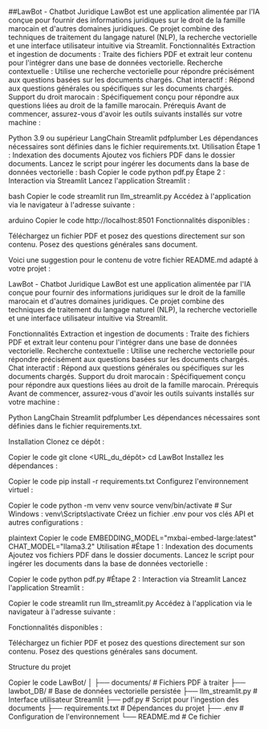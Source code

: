 ##LawBot - Chatbot Juridique
LawBot est une application alimentée par l'IA conçue pour fournir des informations juridiques sur le droit de la famille marocain et d'autres domaines juridiques. Ce projet combine des techniques de traitement du langage naturel (NLP), la recherche vectorielle et une interface utilisateur intuitive via Streamlit.
Fonctionnalités
Extraction et ingestion de documents : Traite des fichiers PDF et extrait leur contenu pour l'intégrer dans une base de données vectorielle.
Recherche contextuelle : Utilise une recherche vectorielle pour répondre précisément aux questions basées sur les documents chargés.
Chat interactif : Répond aux questions générales ou spécifiques sur les documents chargés.
Support du droit marocain : Spécifiquement conçu pour répondre aux questions liées au droit de la famille marocain.
Prérequis
Avant de commencer, assurez-vous d'avoir les outils suivants installés sur votre machine :

Python 3.9 ou supérieur
LangChain
Streamlit
pdfplumber
Les dépendances nécessaires sont définies dans le fichier requirements.txt.
Utilisation
Étape 1 : Indexation des documents
Ajoutez vos fichiers PDF dans le dossier documents.
Lancez le script pour ingérer les documents dans la base de données vectorielle :
bash
Copier le code
python pdf.py
Étape 2 : Interaction via Streamlit
Lancez l'application Streamlit :

bash
Copier le code
streamlit run llm_streamlit.py
Accédez à l'application via le navigateur à l'adresse suivante :

arduino
Copier le code
http://localhost:8501
Fonctionnalités disponibles :

Téléchargez un fichier PDF et posez des questions directement sur son contenu.
Posez des questions générales sans document.

Voici une suggestion pour le contenu de votre fichier README.md adapté à votre projet :

LawBot - Chatbot Juridique
LawBot est une application alimentée par l'IA conçue pour fournir des informations juridiques sur le droit de la famille marocain et d'autres domaines juridiques. Ce projet combine des techniques de traitement du langage naturel (NLP), la recherche vectorielle et une interface utilisateur intuitive via Streamlit.

Fonctionnalités
Extraction et ingestion de documents : Traite des fichiers PDF et extrait leur contenu pour l'intégrer dans une base de données vectorielle.
Recherche contextuelle : Utilise une recherche vectorielle pour répondre précisément aux questions basées sur les documents chargés.
Chat interactif : Répond aux questions générales ou spécifiques sur les documents chargés.
Support du droit marocain : Spécifiquement conçu pour répondre aux questions liées au droit de la famille marocain.
Prérequis
Avant de commencer, assurez-vous d'avoir les outils suivants installés sur votre machine :

Python 
LangChain
Streamlit
pdfplumber
Les dépendances nécessaires sont définies dans le fichier requirements.txt.

Installation
Clonez ce dépôt :


Copier le code
git clone <URL_du_dépôt>
cd LawBot
Installez les dépendances :


Copier le code
pip install -r requirements.txt
Configurez l'environnement virtuel :


Copier le code
python -m venv venv
source venv/bin/activate  # Sur Windows : venv\Scripts\activate
Créez un fichier .env pour vos clés API et autres configurations :

plaintext
Copier le code
EMBEDDING_MODEL="mxbai-embed-large:latest"
CHAT_MODEL="llama3.2"
Utilisation
#Étape 1 : Indexation des documents
Ajoutez vos fichiers PDF dans le dossier documents.
Lancez le script pour ingérer les documents dans la base de données vectorielle :

Copier le code
python pdf.py
#Étape 2 : Interaction via Streamlit
Lancez l'application Streamlit :


Copier le code
streamlit run llm_streamlit.py
Accédez à l'application via le navigateur à l'adresse suivante :

Fonctionnalités disponibles :

Téléchargez un fichier PDF et posez des questions directement sur son contenu.
Posez des questions générales sans document.

Structure du projet

Copier le code
LawBot/
│
├── documents/            # Fichiers PDF à traiter
├── lawbot_DB/            # Base de données vectorielle persistée
├── llm_streamlit.py      # Interface utilisateur Streamlit
├── pdf.py                # Script pour l'ingestion des documents
├── requirements.txt      # Dépendances du projet
├── .env                  # Configuration de l'environnement
└── README.md             # Ce fichier


